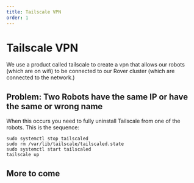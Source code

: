 ```yaml
---
title: Tailscale VPN
order: 1
---
```

# Tailscale VPN

We use a product called tailscale to create a vpn that allows our robots (which are on wifi) to be connected to our Rover cluster (which are connected to the network.) 

## Problem: Two Robots have the same IP or have the same or wrong name

When this occurs you need to fully uninstall Tailscale from one of the robots. This is the sequence:

```
sudo systemctl stop tailscaled
sudo rm /var/lib/tailscale/tailscaled.state
sudo systemctl start tailscaled
tailscale up
```
## More to come